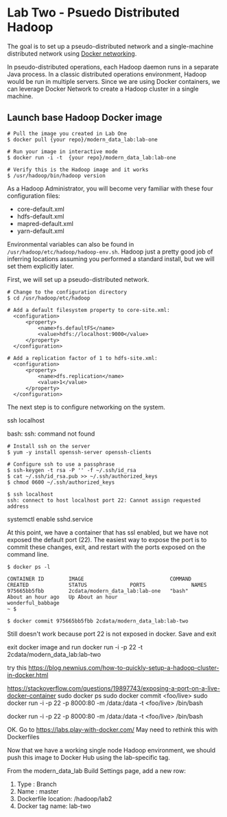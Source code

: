 # Lab Two - Psuedo Distributed Hadoop


The goal is to set up a pseudo-distributed network and a single-machine distributed network using [Docker networking](https://docs.docker.com/network/network-tutorial-standalone/ "Docker networking").

In pseudo-distributed operations, each Hadoop daemon runs in a separate Java process. In a classic distributed operations environment, Hadoop would be run in multiple servers. Since we are using Docker containers, we can leverage Docker Network to create a Hadoop cluster in a single machine.

## Launch base Hadoop Docker image
```
# Pull the image you created in Lab One
$ docker pull {your repo}/modern_data_lab:lab-one

# Run your image in interactive mode
$ docker run -i -t  {your repo}/modern_data_lab:lab-one

# Verify this is the Hadoop image and it works
$ /usr/hadoop/bin/hadoop version
```

As a Hadoop Administrator, you will become very familiar with these four configuration files:
* core-default.xml
* hdfs-default.xml
* mapred-default.xml
* yarn-default.xml

Environmental variables can also be found in `/usr/hadoop/etc/hadoop/hadoop-env.sh`. Hadoop just a pretty good job of inferring locations assuming you performed a standard install, but we will set them explicitly later.

First, we will set up a pseudo-distributed network.
```
# Change to the configuration directory
$ cd /usr/hadoop/etc/hadoop

# Add a default filesystem property to core-site.xml:
  <configuration>
      <property>
          <name>fs.defaultFS</name>
          <value>hdfs://localhost:9000</value>
      </property>
  </configuration>

# Add a replication factor of 1 to hdfs-site.xml:
  <configuration>
      <property>
          <name>dfs.replication</name>
          <value>1</value>
      </property>
  </configuration>
```

The next step is to configure networking on the system.

ssh localhost

bash: ssh: command not found
```
# Install ssh on the server
$ yum -y install openssh-server openssh-clients

# Configure ssh to use a passphrase
$ ssh-keygen -t rsa -P '' -f ~/.ssh/id_rsa
$ cat ~/.ssh/id_rsa.pub >> ~/.ssh/authorized_keys
$ chmod 0600 ~/.ssh/authorized_keys
```

```
$ ssh localhost
ssh: connect to host localhost port 22: Cannot assign requested address
```

systemctl enable sshd.service

At this point, we have a container that has ssl enabled, but we have not exposed the default port (22). The easiest way to expose the port is to commit these changes, exit, and restart with the ports exposed on the command line.

```
$ docker ps -l

CONTAINER ID        IMAGE                            COMMAND             CREATED             STATUS              PORTS               NAMES
975665bb5fbb        2cdata/modern_data_lab:lab-one   "bash"              About an hour ago   Up About an hour                        wonderful_babbage
~ $

$ docker commit 975665bb5fbb 2cdata/modern_data_lab:lab-two

```

Still doesn't work because port 22 is not exposed in docker. Save and exit

exit docker image and run
docker run -i -p 22 -t 2cdata/modern_data_lab:lab-two

try this
https://blog.newnius.com/how-to-quickly-setup-a-hadoop-cluster-in-docker.html


https://stackoverflow.com/questions/19897743/exposing-a-port-on-a-live-docker-container
sudo docker ps
sudo docker commit <containerid> <foo/live>
sudo docker run -i -p 22 -p 8000:80 -m /data:/data -t <foo/live> /bin/bash

docker run -i -p 22 -p 8000:80 -m /data:/data -t <foo/live> /bin/bash


OK. Go to https://labs.play-with-docker.com/
May need to rethink this with Dockerfiles


Now that we have a working single node Hadoop environment, we should push this image to Docker Hub using the lab-specific tag.

From the modern_data_lab Build Settings page, add a new row:
1. Type : Branch
2. Name : master
3. Dockerfile location: /hadoop/lab2
4. Docker tag name: lab-two
